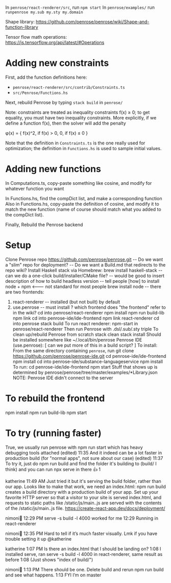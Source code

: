 In `penrose/react-renderer/src`, run `npm start`
In `penrose/examples/` run `runpenrose my.sub my.sty my.domain`

Shape library:
https://github.com/penrose/penrose/wiki/Shape-and-function-library

Tensor flow math operations:
https://js.tensorflow.org/api/latest/#Operations

# Adding new constraints

First, add the function definitions here:

* `penrose/react-renderer/src/contrib/Constraints.ts`
* `src/Penrose/Functions.hs`

Next, rebuild Penrose by typing `stack build` in `penrose/`

Note: constraints are treated as inequality constraints f(x) ≥ 0; to get equality, you must have two inequality constraints.  More explicitly, if we define a function f(x), then the solver will add the penalty

   φ(x) = { f(x)^2, if f(x) > 0,
                 0, if f(x) ≤ 0
          }

Note that the definition in `Constraints.ts` is the one really used for optimization; the definition in `Functions.hs` is used to sample initial values.

# Adding new functions

In Computations.ts, copy-paste something like cosine, and modify for whatever function you want

In Functions.hs, find the compDict list, and make a corresponding function
Also in Functions.hs, copy-paste the definition of cosine, and modify it to match the new function (name of course should match what you added to the compDict list).

Finally, Rebuild the Penrose backend

# Setup

Clone Penrose repo https://github.com/penrose/penrose.git
  -- Do we want a "slim" repo for deployment?
-- Do we want a Build.md that redirects to the repo wiki?
Install Haskell stack via Homebrew: brew install haskell-stack
-- can we do a one-click build/installer/CMake file?
-- would be good to insert description of how to build headless version
-- tell people [how] to install node + npm <--- not standard for most people
   brew install node
-- there are two frontends:
   1. react-renderer -- installed (but not built) by default
   2. use.penrose -- must install
? which frontend does "the frontend" refer to in the wiki?
   cd into penrose/react-renderer
   npm install
   npm run build-lib
   npm link
   cd into penrose-ide/ide-frontend
   npm link react-renderer
   cd into penrose
   stack build
   To run react renderer:
      npm-start in penrose/react-renderer
   Then run Penrose with .dsl/.sub/.sty triple
   To clean up/rebuild Penrose from scratch
      stack clean
      stack install
   Should be installed somewhere like ~/.local/bin/penrose
Penrose IDE (use.penrose): [ can we put more of this in a build script? ]
  To install:
     From the same directory containing `penrose`, run
        git clone https://github.com/penrose/penrose-ide.git
        cd penrose-ide/ide-frontend
        npm install
        cd into penrose-ide/substance-languageservice
        npm install
  To run:
     cd penrose-ide/ide-frontend
     npm start
   Stuff that shows up is determined by penrose/penrose/tree/master/examples/*Library.json
  NOTE: Penrose IDE didn't connect to the server

# To rebuild the frontend

npm install
npm run build-lib
npm start

# To try (running faster)

True, we usually run penrose with npm run start which has heavy debugging tools attached (edited) 
11:35
And it indeed can be a lot faster in production build (for "normal apps", not sure about our case) (edited) 
11:37
To try it, just do npm run build and find the folder it's building to (build/ I think) and you can run npx serve in there
:+1:
1


katherine  11:49 AM
Just tried it but it's serving the build folder, rather than our app. Looks like to make that work, we need an index.html:
npm run build creates a build directory with a production build of your app. Set up your favorite HTTP server so that a visitor to your site is served index.html, and requests to static paths like /static/js/main.<hash>.js are served with the contents of the /static/js/main.<hash>.js file.
https://create-react-app.dev/docs/deployment/

nimoni:paperclip:  12:29 PM
serve -s build -l 4000 worked for me
12:29
Running in react-renderer

nimoni:paperclip:  12:35 PM
Hard to tell if it’s much faster visually. Lmk if you have trouble setting it up @katherine

katherine  1:07 PM
Is there an index.html that I should be landing on?
1:08
I installed serve, ran serve -s build -l 4000 in react-renderer, same result as before
1:08
(Just shows "index of build/")

nimoni:paperclip:  1:13 PM
There should be one. Delete build and rerun npm run build and see what happens.
1:13
FYI I’m on master

